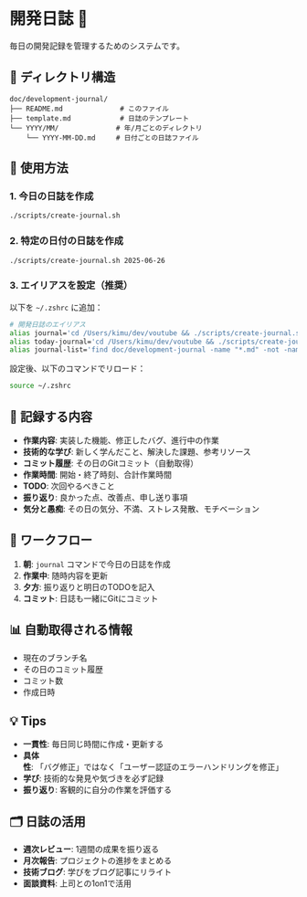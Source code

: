 # 開発日誌 📝

毎日の開発記録を管理するためのシステムです。

## 📁 ディレクトリ構造

```
doc/development-journal/
├── README.md              # このファイル
├── template.md            # 日誌のテンプレート
└── YYYY/MM/              # 年/月ごとのディレクトリ
    └── YYYY-MM-DD.md     # 日付ごとの日誌ファイル
```

## 🚀 使用方法

### 1. 今日の日誌を作成

```bash
./scripts/create-journal.sh
```

### 2. 特定の日付の日誌を作成

```bash
./scripts/create-journal.sh 2025-06-26
```

### 3. エイリアスを設定（推奨）

以下を `~/.zshrc` に追加：

```bash
# 開発日誌のエイリアス
alias journal='cd /Users/kimu/dev/voutube && ./scripts/create-journal.sh'
alias today-journal='cd /Users/kimu/dev/voutube && ./scripts/create-journal.sh'
alias journal-list='find doc/development-journal -name "*.md" -not -name "README.md" -not -name "template.md" | sort'
```

設定後、以下のコマンドでリロード：
```bash
source ~/.zshrc
```

## 📝 記録する内容

- **作業内容**: 実装した機能、修正したバグ、進行中の作業
- **技術的な学び**: 新しく学んだこと、解決した課題、参考リソース
- **コミット履歴**: その日のGitコミット（自動取得）
- **作業時間**: 開始・終了時刻、合計作業時間
- **TODO**: 次回やるべきこと
- **振り返り**: 良かった点、改善点、申し送り事項
- **気分と愚痴**: その日の気分、不満、ストレス発散、モチベーション

## 🔄 ワークフロー

1. **朝**: `journal` コマンドで今日の日誌を作成
2. **作業中**: 随時内容を更新
3. **夕方**: 振り返りと明日のTODOを記入
4. **コミット**: 日誌も一緒にGitにコミット

## 📊 自動取得される情報

- 現在のブランチ名
- その日のコミット履歴
- コミット数
- 作成日時

## 💡 Tips

- **一貫性**: 毎日同じ時間に作成・更新する
- **具体性**: 「バグ修正」ではなく「ユーザー認証のエラーハンドリングを修正」
- **学び**: 技術的な発見や気づきを必ず記録
- **振り返り**: 客観的に自分の作業を評価する

## 🗂️ 日誌の活用

- **週次レビュー**: 1週間の成果を振り返る
- **月次報告**: プロジェクトの進捗をまとめる
- **技術ブログ**: 学びをブログ記事にリライト
- **面談資料**: 上司との1on1で活用 